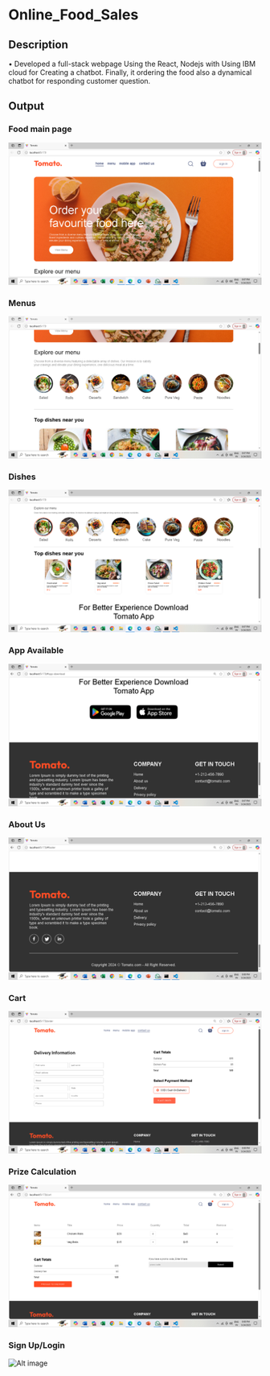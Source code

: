 # Online_Food_Sales
## Description
• Developed a full-stack webpage Using the React, Nodejs with Using IBM cloud for Creating a chatbot. 
 Finally, it ordering the food also a dynamical chatbot for responding customer question.
## Output
### Food main page
![Alt image](https://github.com/ManojManuS/Online_Food_Sales/blob/main/Mainpage.png?raw=true)
### Menus
![Alt image](https://github.com/ManojManuS/Online_Food_Sales/blob/main/Menus.png?raw=true)
### Dishes
![Alt image](https://github.com/ManojManuS/Online_Food_Sales/blob/main/Dishes.png?raw=true)
### App Available
![Alt image](https://github.com/ManojManuS/Online_Food_Sales/blob/main/App%20Available.png?raw=true)
### About Us
![Alt image](https://github.com/ManojManuS/Online_Food_Sales/blob/main/AbhutUs.png?raw=true)
### Cart
![Alt image](https://github.com/ManojManuS/Online_Food_Sales/blob/main/Prize%20calculation.png?raw=true)
### Prize Calculation
![Alt image](https://github.com/ManojManuS/Online_Food_Sales/blob/main/Cart.png?raw=true)
### Sign Up/Login
![Alt image]()
